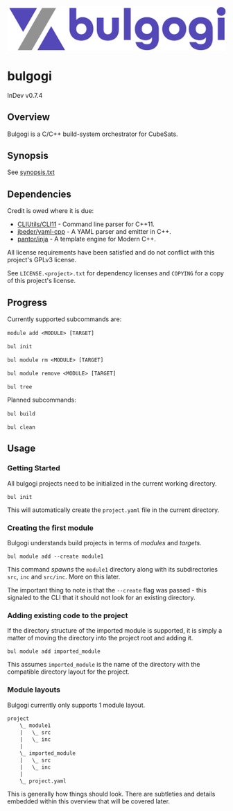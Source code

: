 ![bulgogi logo](./img/logo.png)

# bulgogi
InDev v0.7.4

## Overview
Bulgogi is a C/C++ build-system orchestrator for CubeSats.

## Synopsis
See [synopsis.txt](./synopsis.txt)

## Dependencies
Credit is owed where it is due:
- [CLIUtils/CLI11](https://github.com/CLIUtils/CLI11) - Command line parser for C++11.
- [jbeder/yaml-cpp](https://github.com/jbeder/yaml-cpp) - A YAML parser and emitter in C++.
- [pantor/inja](https://github.com/pantor/inja) - A template engine for Modern C++.

All license requirements have been satisfied and do not conflict with this project's GPLv3 license.

See `LICENSE.<project>.txt` for dependency licenses and `COPYING` for a copy of this project's license.

## Progress
Currently supported subcommands are:


```module add <MODULE> [TARGET]```


```bul init```


```bul module rm <MODULE> [TARGET]```


```bul module remove <MODULE> [TARGET]```


```bul tree```


Planned subcommands:


```bul build```


```bul clean```

## Usage
### Getting Started
All bulgogi projects need to be initialized in the current working directory.

```
bul init 
```

This will automatically create the `project.yaml` file in the current directory.

### Creating the first module 
Bulgogi understands build projects in terms of _modules_ and _targets_.

```
bul module add --create module1
```

This command _spawns_ the `module1` directory along with its subdirectories `src`, `inc` and `src/inc`. More on this later.

The important thing to note is that the `--create` flag was passed - this signaled to the CLI that it should not look for an existing directory.

### Adding existing code to the project 
If the directory structure of the imported module is supported, it is simply a matter of moving the directory into the project root and adding it.

```
bul module add imported_module
```

This assumes `imported_module` is the name of the directory with the compatible directory layout for the project.

### Module layouts 
Bulgogi currently only supports 1 module layout.

```
project
    \_ module1
    |   \_ src
    |   \_ inc
    |
    \_ imported_module 
    |   \_ src 
    |   \_ inc 
    |
    \_ project.yaml
```

This is generally how things should look. There are subtleties and details embedded within this overview that will be covered later.
